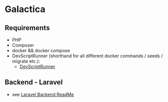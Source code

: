 # Galactica

## Requirements
- PHP
- Composer 
- docker && docker compose
- DevScriptRunner (shorthand for all different docker commands / seeds / migrate etc.):
  - [DevScriptRunner](https://github.com/sandstorm/dev-script-runner)

## Backend - Laravel
- see [Laravel Backend ReadMe](./laravel-backend/README.md)

